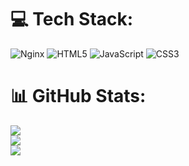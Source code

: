 
# 💻 Tech Stack:
![Nginx](https://img.shields.io/badge/nginx-%23009639.svg?style=for-the-badge&logo=nginx&logoColor=white) ![HTML5](https://img.shields.io/badge/html5-%23E34F26.svg?style=for-the-badge&logo=html5&logoColor=white) ![JavaScript](https://img.shields.io/badge/javascript-%23323330.svg?style=for-the-badge&logo=javascript&logoColor=%23F7DF1E) ![CSS3](https://img.shields.io/badge/css3-%231572B6.svg?style=for-the-badge&logo=css3&logoColor=white)
# 📊 GitHub Stats:
![](https://github-readme-stats.vercel.app/api?username=TassosSim&theme=dracula&hide_border=false&include_all_commits=true&count_private=false)<br/>
![](https://github-readme-streak-stats.herokuapp.com/?user=TassosSim&theme=dracula&hide_border=false)<br/>
![](https://github-readme-stats.vercel.app/api/top-langs/?username=TassosSim&theme=dracula&hide_border=false&include_all_commits=true&count_private=false&layout=compact)

<!-- Proudly created with GPRM ( https://gprm.itsvg.in ) -->
